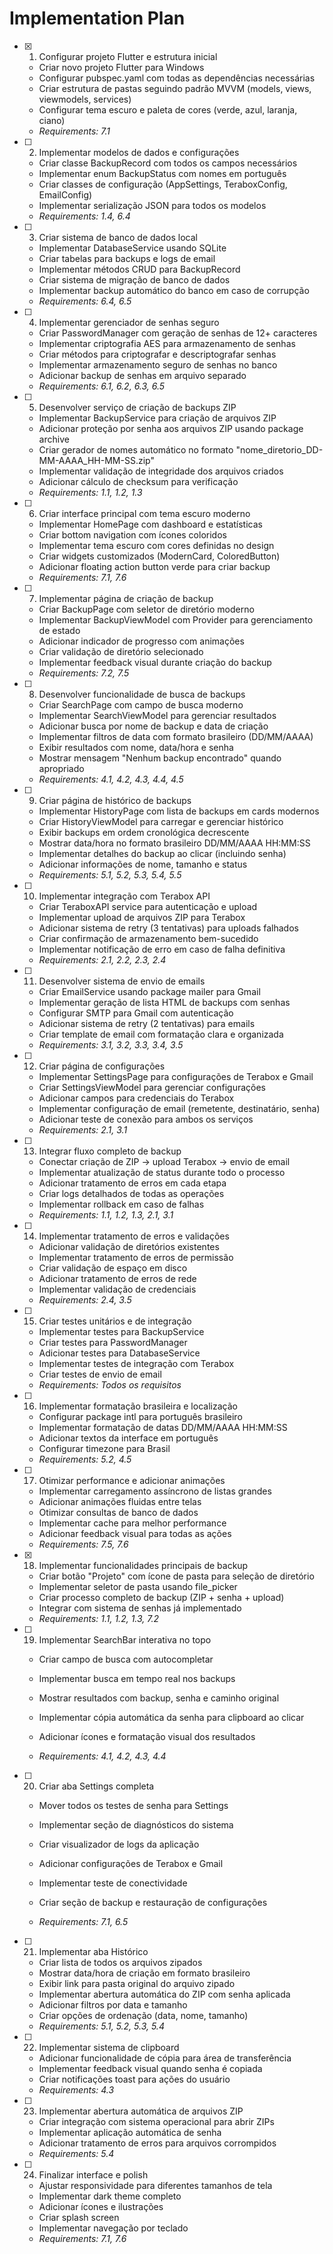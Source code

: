# Implementation Plan

- [x] 1. Configurar projeto Flutter e estrutura inicial


  - Criar novo projeto Flutter para Windows
  - Configurar pubspec.yaml com todas as dependências necessárias
  - Criar estrutura de pastas seguindo padrão MVVM (models, views, viewmodels, services)
  - Configurar tema escuro e paleta de cores (verde, azul, laranja, ciano)
  - _Requirements: 7.1_

- [ ] 2. Implementar modelos de dados e configurações
  - Criar classe BackupRecord com todos os campos necessários
  - Implementar enum BackupStatus com nomes em português
  - Criar classes de configuração (AppSettings, TeraboxConfig, EmailConfig)
  - Implementar serialização JSON para todos os modelos
  - _Requirements: 1.4, 6.4_

- [ ] 3. Criar sistema de banco de dados local
  - Implementar DatabaseService usando SQLite
  - Criar tabelas para backups e logs de email
  - Implementar métodos CRUD para BackupRecord
  - Criar sistema de migração de banco de dados
  - Implementar backup automático do banco em caso de corrupção
  - _Requirements: 6.4, 6.5_




- [ ] 4. Implementar gerenciador de senhas seguro
  - Criar PasswordManager com geração de senhas de 12+ caracteres
  - Implementar criptografia AES para armazenamento de senhas
  - Criar métodos para criptografar e descriptografar senhas
  - Implementar armazenamento seguro de senhas no banco
  - Adicionar backup de senhas em arquivo separado
  - _Requirements: 6.1, 6.2, 6.3, 6.5_

- [ ] 5. Desenvolver serviço de criação de backups ZIP
  - Implementar BackupService para criação de arquivos ZIP
  - Adicionar proteção por senha aos arquivos ZIP usando package archive
  - Criar gerador de nomes automático no formato "nome_diretorio_DD-MM-AAAA_HH-MM-SS.zip"
  - Implementar validação de integridade dos arquivos criados
  - Adicionar cálculo de checksum para verificação
  - _Requirements: 1.1, 1.2, 1.3_

- [ ] 6. Criar interface principal com tema escuro moderno
  - Implementar HomePage com dashboard e estatísticas
  - Criar bottom navigation com ícones coloridos
  - Implementar tema escuro com cores definidas no design
  - Criar widgets customizados (ModernCard, ColoredButton)
  - Adicionar floating action button verde para criar backup
  - _Requirements: 7.1, 7.6_

- [ ] 7. Implementar página de criação de backup
  - Criar BackupPage com seletor de diretório moderno
  - Implementar BackupViewModel com Provider para gerenciamento de estado
  - Adicionar indicador de progresso com animações
  - Criar validação de diretório selecionado
  - Implementar feedback visual durante criação do backup
  - _Requirements: 7.2, 7.5_

- [ ] 8. Desenvolver funcionalidade de busca de backups
  - Criar SearchPage com campo de busca moderno
  - Implementar SearchViewModel para gerenciar resultados
  - Adicionar busca por nome de backup e data de criação
  - Implementar filtros de data com formato brasileiro (DD/MM/AAAA)
  - Exibir resultados com nome, data/hora e senha
  - Mostrar mensagem "Nenhum backup encontrado" quando apropriado
  - _Requirements: 4.1, 4.2, 4.3, 4.4, 4.5_

- [ ] 9. Criar página de histórico de backups
  - Implementar HistoryPage com lista de backups em cards modernos
  - Criar HistoryViewModel para carregar e gerenciar histórico
  - Exibir backups em ordem cronológica decrescente
  - Mostrar data/hora no formato brasileiro DD/MM/AAAA HH:MM:SS
  - Implementar detalhes do backup ao clicar (incluindo senha)
  - Adicionar informações de nome, tamanho e status
  - _Requirements: 5.1, 5.2, 5.3, 5.4, 5.5_

- [ ] 10. Implementar integração com Terabox API
  - Criar TeraboxAPI service para autenticação e upload
  - Implementar upload de arquivos ZIP para Terabox
  - Adicionar sistema de retry (3 tentativas) para uploads falhados
  - Criar confirmação de armazenamento bem-sucedido
  - Implementar notificação de erro em caso de falha definitiva
  - _Requirements: 2.1, 2.2, 2.3, 2.4_

- [ ] 11. Desenvolver sistema de envio de emails
  - Criar EmailService usando package mailer para Gmail
  - Implementar geração de lista HTML de backups com senhas
  - Configurar SMTP para Gmail com autenticação
  - Adicionar sistema de retry (2 tentativas) para emails
  - Criar template de email com formatação clara e organizada
  - _Requirements: 3.1, 3.2, 3.3, 3.4, 3.5_

- [ ] 12. Criar página de configurações
  - Implementar SettingsPage para configurações de Terabox e Gmail
  - Criar SettingsViewModel para gerenciar configurações
  - Adicionar campos para credenciais do Terabox
  - Implementar configuração de email (remetente, destinatário, senha)
  - Adicionar teste de conexão para ambos os serviços
  - _Requirements: 2.1, 3.1_

- [ ] 13. Integrar fluxo completo de backup
  - Conectar criação de ZIP → upload Terabox → envio de email
  - Implementar atualização de status durante todo o processo
  - Adicionar tratamento de erros em cada etapa
  - Criar logs detalhados de todas as operações
  - Implementar rollback em caso de falhas
  - _Requirements: 1.1, 1.2, 1.3, 2.1, 3.1_

- [ ] 14. Implementar tratamento de erros e validações
  - Adicionar validação de diretórios existentes
  - Implementar tratamento de erros de permissão
  - Criar validação de espaço em disco
  - Adicionar tratamento de erros de rede
  - Implementar validação de credenciais
  - _Requirements: 2.4, 3.5_

- [ ] 15. Criar testes unitários e de integração
  - Implementar testes para BackupService
  - Criar testes para PasswordManager
  - Adicionar testes para DatabaseService
  - Implementar testes de integração com Terabox
  - Criar testes de envio de email
  - _Requirements: Todos os requisitos_

- [ ] 16. Implementar formatação brasileira e localização
  - Configurar package intl para português brasileiro
  - Implementar formatação de datas DD/MM/AAAA HH:MM:SS
  - Adicionar textos da interface em português
  - Configurar timezone para Brasil
  - _Requirements: 5.2, 4.5_

- [ ] 17. Otimizar performance e adicionar animações
  - Implementar carregamento assíncrono de listas grandes
  - Adicionar animações fluidas entre telas
  - Otimizar consultas de banco de dados
  - Implementar cache para melhor performance
  - Adicionar feedback visual para todas as ações
  - _Requirements: 7.5, 7.6_

- [x] 18. Implementar funcionalidades principais de backup



  - Criar botão "Projeto" com ícone de pasta para seleção de diretório
  - Implementar seletor de pasta usando file_picker
  - Criar processo completo de backup (ZIP + senha + upload)
  - Integrar com sistema de senhas já implementado
  - _Requirements: 1.1, 1.2, 1.3, 7.2_

- [ ] 19. Implementar SearchBar interativa no topo
  - Criar campo de busca com autocompletar
  - Implementar busca em tempo real nos backups
  - Mostrar resultados com backup, senha e caminho original
  - Implementar cópia automática da senha para clipboard ao clicar
  - Adicionar ícones e formatação visual dos resultados

  - _Requirements: 4.1, 4.2, 4.3, 4.4_

- [ ] 20. Criar aba Settings completa

  - Mover todos os testes de senha para Settings
  - Implementar seção de diagnósticos do sistema
  - Criar visualizador de logs da aplicação
  - Adicionar configurações de Terabox e Gmail
  - Implementar teste de conectividade
  - Criar seção de backup e restauração de configurações


  - _Requirements: 7.1, 6.5_

- [ ] 21. Implementar aba Histórico
  - Criar lista de todos os arquivos zipados
  - Mostrar data/hora de criação em formato brasileiro
  - Exibir link para pasta original do arquivo zipado
  - Implementar abertura automática do ZIP com senha aplicada
  - Adicionar filtros por data e tamanho
  - Criar opções de ordenação (data, nome, tamanho)
  - _Requirements: 5.1, 5.2, 5.3, 5.4_

- [ ] 22. Implementar sistema de clipboard
  - Adicionar funcionalidade de cópia para área de transferência
  - Implementar feedback visual quando senha é copiada
  - Criar notificações toast para ações do usuário
  - _Requirements: 4.3_

- [ ] 23. Implementar abertura automática de arquivos ZIP
  - Criar integração com sistema operacional para abrir ZIPs
  - Implementar aplicação automática de senha
  - Adicionar tratamento de erros para arquivos corrompidos
  - _Requirements: 5.4_

- [ ] 24. Finalizar interface e polish
  - Ajustar responsividade para diferentes tamanhos de tela
  - Implementar dark theme completo
  - Adicionar ícones e ilustrações
  - Criar splash screen
  - Implementar navegação por teclado
  - _Requirements: 7.1, 7.6_